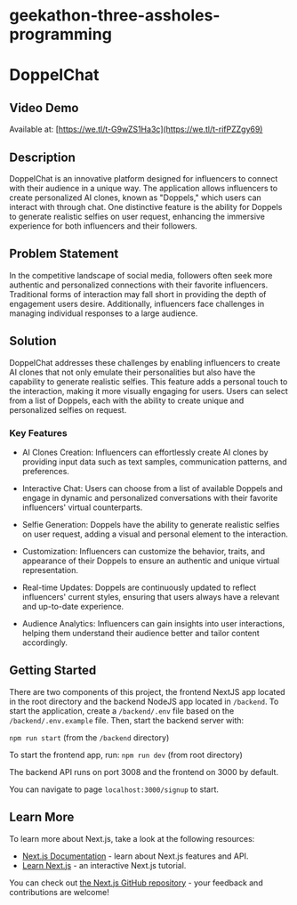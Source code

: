 # geekathon-three-assholes-programming
# DoppelChat

## Video Demo
Available at: [https://we.tl/t-G9wZS1Ha3c](https://we.tl/t-rifPZZgy69)
<!-- Available at: https://we.tl/t-G9wZS1Ha3c -->

## Description

DoppelChat is an innovative platform designed for influencers to connect with their audience in a unique way. The application allows influencers to create personalized AI clones, known as "Doppels," which users can interact with through chat. One distinctive feature is the ability for Doppels to generate realistic selfies on user request, enhancing the immersive experience for both influencers and their followers.

## Problem Statement

In the competitive landscape of social media, followers often seek more authentic and personalized connections with their favorite influencers. Traditional forms of interaction may fall short in providing the depth of engagement users desire. Additionally, influencers face challenges in managing individual responses to a large audience.

## Solution
DoppelChat addresses these challenges by enabling influencers to create AI clones that not only emulate their personalities but also have the capability to generate realistic selfies. This feature adds a personal touch to the interaction, making it more visually engaging for users. Users can select from a list of Doppels, each with the ability to create unique and personalized selfies on request.

### Key Features
 - AI Clones Creation: Influencers can effortlessly create AI clones by providing input data such as text samples, communication patterns, and preferences.

 - Interactive Chat: Users can choose from a list of available Doppels and engage in dynamic and personalized conversations with their favorite influencers' virtual counterparts.


 - Selfie Generation: Doppels have the ability to generate realistic selfies on user request, adding a visual and personal element to the interaction.

 - Customization: Influencers can customize the behavior, traits, and appearance of their Doppels to ensure an authentic and unique virtual representation.

 - Real-time Updates: Doppels are continuously updated to reflect influencers' current styles, ensuring that users always have a relevant and up-to-date experience.

- Audience Analytics: Influencers can gain insights into user interactions, helping them understand their audience better and tailor content accordingly.

## Getting Started

There are two components of this project, the frontend NextJS app located in the root directory and the backend NodeJS app located in `/backend`. To start the application, create a `/backend/.env` file based on the `/backend/.env.example` file. Then, start the backend server with:

`npm run start` (from the `/backend` directory)

To start the frontend app, run:
`npm run dev` (from root directory)

The backend API runs on port 3008 and the frontend on 3000 by default.

You can navigate to page `localhost:3000/signup` to start.


## Learn More

To learn more about Next.js, take a look at the following resources:

- [Next.js Documentation](https://nextjs.org/docs) - learn about Next.js features and API.
- [Learn Next.js](https://nextjs.org/learn) - an interactive Next.js tutorial.

You can check out [the Next.js GitHub repository](https://github.com/vercel/next.js/) - your feedback and contributions are welcome!

